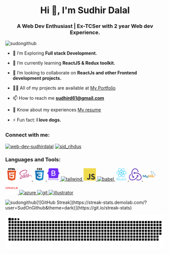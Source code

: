 <h1 align="center">Hi 👋, I'm Sudhir Dalal</h1>
<h3 align="center">A Web Dev Enthusiast | Ex-TCSer with 2 year Web dev Experience.</h3>

<p align="left"> <img src="https://komarev.com/ghpvc/?username=sudongithub&label=Profile%20views&color=0e75b6&style=flat" alt="sudongithub" /> </p>

- 🔭 I’m Exploring **Full stack Development.**

- 🌱 I’m currently learning **ReactJS & Redux toolkit.**

- 👯 I’m looking to collaborate on **ReactJs and other Frontend development projects.**

- 👨‍💻 All of my projects are available at [My Portfolio](www.reefcode.net)

- 📫 How to reach me **sudhird61@gmail.com**

- 📄 Know about my experiences [My resume](https://drive.google.com/file/d/1vldVbm9gxwakQd4l98ZMoR3nJT7gLuvO/view?usp=sharing)

- ⚡ Fun fact: **I love dogs.**

<h3 align="left">Connect with me:</h3>
<p align="left">
<a href="https://linkedin.com/in/web-dev-sudhirdalal" target="blank"><img align="center" src="https://raw.githubusercontent.com/rahuldkjain/github-profile-readme-generator/master/src/images/icons/Social/linked-in-alt.svg" alt="web-dev-sudhirdalal" height="30" width="40" /></a>
<a href="https://instagram.com/sid_rihdus" target="blank"><img align="center" src="https://raw.githubusercontent.com/rahuldkjain/github-profile-readme-generator/master/src/images/icons/Social/instagram.svg" alt="sid_rihdus" height="30" width="40" /></a>
</p>

<h3 align="left">Languages and Tools:</h3>
<p align="left"> <img src="https://raw.githubusercontent.com/devicons/devicon/master/icons/html5/html5-original-wordmark.svg" alt="html5" width="40" height="40"/></a>  <a href="https://sass-lang.com" target="_blank" rel="noreferrer"> <img src="https://raw.githubusercontent.com/devicons/devicon/master/icons/sass/sass-original.svg" alt="sass" width="40" height="40"/> </a><a href="https://www.w3schools.com/css/" target="_blank" rel="noreferrer"> <img src="https://raw.githubusercontent.com/devicons/devicon/master/icons/css3/css3-original-wordmark.svg" alt="css3" width="40" height="40"/></a><a href="https://getbootstrap.com" target="_blank" rel="noreferrer"> <img src="https://raw.githubusercontent.com/devicons/devicon/master/icons/bootstrap/bootstrap-plain-wordmark.svg" alt="bootstrap" width="40" height="40"/></a><a href="https://tailwindcss.com/" target="_blank" rel="noreferrer"> <img src="https://www.vectorlogo.zone/logos/tailwindcss/tailwindcss-icon.svg" alt="tailwind" width="40" height="40"/></a><a href="https://developer.mozilla.org/en-US/docs/Web/JavaScript" target="_blank" rel="noreferrer"> <img src="https://raw.githubusercontent.com/devicons/devicon/master/icons/javascript/javascript-original.svg" alt="javascript" width="40" height="40"/> </a>  <a href="https://babeljs.io/" target="_blank" rel="noreferrer"> <img src="https://www.vectorlogo.zone/logos/babeljs/babeljs-icon.svg" alt="babel" width="40" height="40"/> </a>  <a href="https://reactjs.org/" target="_blank" rel="noreferrer"> <img src="https://raw.githubusercontent.com/devicons/devicon/master/icons/react/react-original-wordmark.svg" alt="react" width="40" height="40"/> </a><a href="https://redux.js.org" target="_blank" rel="noreferrer"> <img src="https://raw.githubusercontent.com/devicons/devicon/master/icons/redux/redux-original.svg" alt="redux" width="40" height="40"/> </a><a href="https://www.mysql.com/" target="_blank" rel="noreferrer"> <img src="https://raw.githubusercontent.com/devicons/devicon/master/icons/mysql/mysql-original-wordmark.svg" alt="mysql" width="40" height="40"/> </a><a href="https://www.oracle.com/" target="_blank" rel="noreferrer"> <img src="https://raw.githubusercontent.com/devicons/devicon/master/icons/oracle/oracle-original.svg" alt="oracle" width="40" height="40"/> </a><a href="https://azure.microsoft.com/en-in/" target="_blank" rel="noreferrer"> <img src="https://www.vectorlogo.zone/logos/microsoft_azure/microsoft_azure-icon.svg" alt="azure" width="40" height="40"/> </a> 
<a href="https://git-scm.com/" target="_blank" rel="noreferrer"> <img src="https://www.vectorlogo.zone/logos/git-scm/git-scm-icon.svg" alt="git" width="40" height="40"/> </a><a href="https://www.w3.org/html/" target="_blank" rel="noreferrer"> <a href="https://www.adobe.com/in/products/illustrator.html" target="_blank" rel="noreferrer"> <img src="https://www.vectorlogo.zone/logos/adobe_illustrator/adobe_illustrator-icon.svg" alt="illustrator" width="40" height="40"/> </a>

</p>

<img align="left" src="https://github-readme-streak-stats.herokuapp.com/?user=sudongithub&" alt="sudongithub" /> 
[![GitHub Streak](https://streak-stats.demolab.com/?user=SudOnGithub&theme=dark)](https://git.io/streak-stats)

![Snake animation](https://raw.githubusercontent.com/SudOnGithub/SudOnGithub/output/github-contribution-grid-snake-dark.svg)


